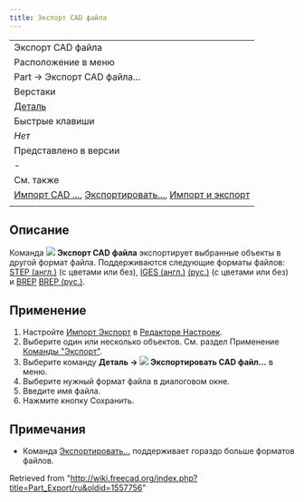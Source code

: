 ```yaml
---
title: Экспорт CAD файла
---
```

|  |
| --- |
| Экспорт CAD файла |
| Расположение в меню |
| Part → Экспорт CAD файла... |
| Верстаки |
| [Деталь](/Part_Workbench/ru "Part Workbench/ru") |
| Быстрые клавиши |
| *Нет* |
| Представлено в версии |
| - |
| См. также |
| [Импорт CAD ...](/Part_Import/ru "Part Import/ru"), [Экспортировать...](/Std_Export/ru "Std Export/ru"), [Импорт и экспорт](/Import_Export/ru "Import Export/ru") |
|  |

## Описание

Команда ![](/images/Part_Export.svg) **Экспорт CAD файла** экспортирует выбранные объекты в другой формат файла. Поддерживаются следующие форматы файлов: [STEP (англ.)](http://en.wikipedia.org/wiki/Step_file) (с цветами или без), [IGES (англ.)](http://en.wikipedia.org/wiki/IGES) [(рус.)](https://ru.wikipedia.org/wiki/IGES) (с цветами или без) и [BREP](http://en.wikipedia.org/wiki/BREP) [BREP (рус.)](https://ru.wikipedia.org/wiki/Граничное_представление).

## Применение

1. Настройте [Импорт Экспорт](/Import_Export_Preferences/ru "Import Export Preferences/ru") в [Редакторе Настроек](/Preferences_Editor/ru "Preferences Editor/ru").
2. Выберите один или несколько объектов. См. раздел Применение [Команды "Экспорт"](/Std_Export/ru#Применение "Std Export/ru").
3. Выберите команду **Деталь → ![](/images/Part_Export.svg) Экспортировать CAD файл...** в меню.
4. Выберите нужный формат файла в диалоговом окне.
5. Введите имя файла.
6. Нажмите кнопку Сохранить.

## Примечания

* Команда [Экспортировать...](/Std_Export/ru "Std Export/ru") поддерживает гораздо больше форматов файлов.

Retrieved from "<http://wiki.freecad.org/index.php?title=Part_Export/ru&oldid=1557756>"